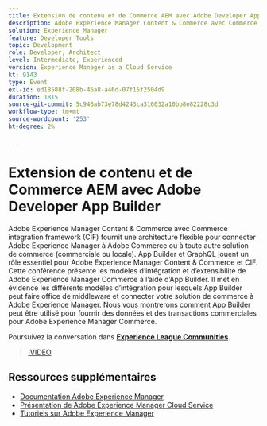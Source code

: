 ```yaml
---
title: Extension de contenu et de Commerce AEM avec Adobe Developer App Builder
description: Adobe Experience Manager Content & Commerce avec Commerce integration framework (CIF) fournit une architecture flexible pour connecter Adobe Experience Manager à Adobe Commerce ou à toute autre solution de commerce (commerciale ou locale). App Builder et GraphQL jouent un rôle essentiel pour Adobe Experience Manager Content & Commerce et CIF. Cette conférence présente les modèles d’intégration et d’extensibilité de Adobe Experience Manager Commerce à l’aide d’App Builder. Il met en évidence les différents modèles d’intégration pour lesquels App Builder peut faire office de middleware et connecter votre solution de commerce à Adobe Experience Manager. Nous vous montrerons comment App Builder peut être utilisé pour fournir des données et des transactions commerciales pour Adobe Experience Manager Commerce.
solution: Experience Manager
feature: Developer Tools
topic: Development
role: Developer, Architect
level: Intermediate, Experienced
version: Experience Manager as a Cloud Service
kt: 9143
type: Event
exl-id: ed18588f-208b-46a8-a46d-07f15f2504d9
duration: 1815
source-git-commit: 5c946ab73e78d4243ca310032a10bb8e82228c3d
workflow-type: tm+mt
source-wordcount: '253'
ht-degree: 2%

---
```


# Extension de contenu et de Commerce AEM avec Adobe Developer App Builder

Adobe Experience Manager Content &amp; Commerce avec Commerce integration framework (CIF) fournit une architecture flexible pour connecter Adobe Experience Manager à Adobe Commerce ou à toute autre solution de commerce (commerciale ou locale). App Builder et GraphQL jouent un rôle essentiel pour Adobe Experience Manager Content &amp; Commerce et CIF. Cette conférence présente les modèles d’intégration et d’extensibilité de Adobe Experience Manager Commerce à l’aide d’App Builder. Il met en évidence les différents modèles d’intégration pour lesquels App Builder peut faire office de middleware et connecter votre solution de commerce à Adobe Experience Manager. Nous vous montrerons comment App Builder peut être utilisé pour fournir des données et des transactions commerciales pour Adobe Experience Manager Commerce.

Poursuivez la conversation dans **[Experience League Communities](https://adobe.ly/3om4942)**.

>[!VIDEO](https://video.tv.adobe.com/v/337567/?quality=12&learn=on&hidetitle=true)

## Ressources supplémentaires

- [Documentation Adobe Experience Manager](https://experienceleague.adobe.com/docs/experience-manager-cloud-service.html?lang=fr)
- [Présentation de Adobe Experience Manager Cloud Service](https://experienceleague.adobe.com/docs/experience-manager-cloud-service/overview/home.html?lang=fr)
- [Tutoriels sur Adobe Experience Manager](https://experienceleague.adobe.com/docs/experience-manager-tutorials.html?lang=fr)
